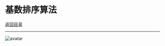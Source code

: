# 基数排序算法

<p>
    <a href="#" onclick="refreshContent('algorithm')">返回目录</a>
</p>

---


![avatar](../blog/algorithm/imgs/radixSort.gif)












